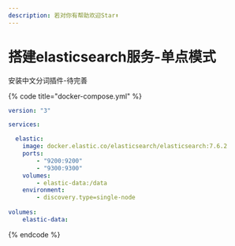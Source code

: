 ```yaml
---
description: 若对你有帮助欢迎Star⬆
---
```


# 搭建elasticsearch服务-单点模式

安装中文分词插件-待完善

{% code title="docker-compose.yml" %}
```yaml
version: "3"

services:

  elastic:
    image: docker.elastic.co/elasticsearch/elasticsearch:7.6.2
    ports: 
        - "9200:9200"
        - "9300:9300"
    volumes: 
        - elastic-data:/data
    environment: 
        - discovery.type=single-node
        
volumes:
    elastic-data: 
```
{% endcode %}


